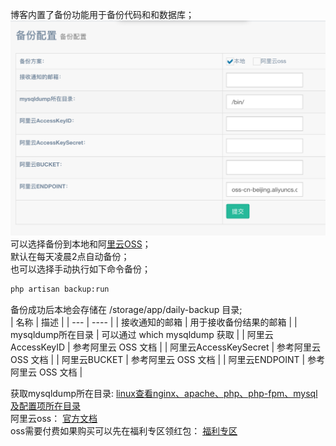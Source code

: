 博客内置了备份功能用于备份代码和和数据库；  
![](./images/23.png)  
可以选择备份到本地和阿[里云OSS](https://www.aliyun.com/product/oss?source=5176.11533457&userCode=jrghnwi3&type=copy)；  
默认在每天凌晨2点自动备份；  
也可以选择手动执行如下命令备份；  
```bash
php artisan backup:run
```
备份成功后本地会存储在 /storage/app/daily-backup 目录;  
| 名称 | 描述 | 
| --- | ---- |
| 接收通知的邮箱 | 用于接收备份结果的邮箱 | 
| mysqldump所在目录 | 可以通过 which mysqldump 获取 | 
| 阿里云AccessKeyID | 参考阿里云 OSS 文档 | 
| 阿里云AccessKeySecret | 参考阿里云 OSS 文档 | 
| 阿里云BUCKET | 参考阿里云 OSS 文档 | 
| 阿里云ENDPOINT | 参考阿里云 OSS 文档 | 

获取mysqldump所在目录: [linux查看nginx、apache、php、php-fpm、mysql及配置项所在目录](https://baijunyao.com/article/146)  
阿里云oss： [官方文档](https://help.aliyun.com/product/31815.html?spm=5176.7933691.744462.c2.48ed6a56ze8y4p)  
oss需要付费如果购买可以先在福利专区领红包：  [福利专区](https://baijunyao.com/article/171)  